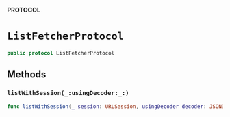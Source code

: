 **PROTOCOL**

# `ListFetcherProtocol`

```swift
public protocol ListFetcherProtocol
```

## Methods
### `listWithSession(_:usingDecoder:_:)`

```swift
func listWithSession(_ session: URLSession, usingDecoder decoder: JSONDecoder, _ completed: @escaping (Result<[URL], Error>) -> Void)
```

